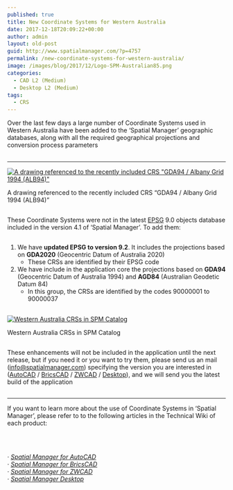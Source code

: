 ```yaml
---
published: true
title: New Coordinate Systems for Western Australia
date: 2017-12-18T20:09:22+00:00
author: admin
layout: old-post
guid: http://www.spatialmanager.com/?p=4757
permalink: /new-coordinate-systems-for-western-australia/
image: /images/blog/2017/12/Logo-SPM-Australian85.png
categories:
  - CAD L2 (Medium)
  - Desktop L2 (Medium)
tags:
  - CRS
---
```

<p>
  Over the last few days a large number of Coordinate Systems used in Western Australia have been added to the &#8216;Spatial Manager&#8217; geographic databases, along with all the required geographical projections and conversion process parameters<!--more-->
</p>

<h2>
</h2>

* * *

<div>
  <a href="/images/blog/2017/12/SPM-Western-Australia.png" target="_blank" rel="nofollow"><img src="/images/blog/2017/12/SPM-Western-Australia-1024x576.png" alt="A drawing referenced to the recently included CRS &quot;GDA94 / Albany Grid 1994 (ALB94)&quot;" width="625" height="352" srcset="/images/blog/2017/12/SPM-Western-Australia-1024x576.png 1024w, /images/blog/2017/12/SPM-Western-Australia-300x169.png 300w, /images/blog/2017/12/SPM-Western-Australia-768x432.png 768w, /images/blog/2017/12/SPM-Western-Australia-624x351.png 624w, /images/blog/2017/12/SPM-Western-Australia.png 1280w" sizes="(max-width: 625px) 100vw, 625px" /></a>
  
  <p>
    A drawing referenced to the recently included CRS &#8220;GDA94 / Albany Grid 1994 (ALB94)&#8221;
  </p>
</div>

<h2>
</h2>

These Coordinate Systems were not in the latest <a href="https://en.wikipedia.org/wiki/International_Association_of_Oil_%26_Gas_Producers#European_Petroleum_Survey_Group" target="_blank" rel="nofollow">EPSG</a> 9.0 objects database included in the version 4.1 of &#8216;Spatial Manager&#8217;. To add them:

## 

  1. We have **updated EPSG to version 9.2**. It includes the projections based on **GDA2020** (Geocentric Datum of Australia 2020) 
      * These CRSs are identified by their EPSG code
  2. We have include in the application core the projections based on **GDA94** (Geocentric Datum of Australia 1994) and **AGD84** (Australian Geodetic Datum 84) 
      * In this group, the CRSs are identified by the codes 90000001 to 90000037

## 

<div>
  <a href="/images/blog/2017/12/Western-Australia-in-SPM-Catalog.png" target="_blank" rel="nofollow"><img src="/images/blog/2017/12/Western-Australia-in-SPM-Catalog.png" alt="Western Australia CRSs in SPM Catalog" width="717" height="529" srcset="/images/blog/2017/12/Western-Australia-in-SPM-Catalog.png 717w, /images/blog/2017/12/Western-Australia-in-SPM-Catalog-300x221.png 300w, /images/blog/2017/12/Western-Australia-in-SPM-Catalog-624x460.png 624w" sizes="(max-width: 717px) 100vw, 717px" /></a>
  
  <p>
    Western Australia CRSs in SPM Catalog
  </p>
</div>

## 

These enhancements will not be included in the application until the next release, but if you need it or you want to try them, please send us an mail (<a href="mailto:info@spatialmanager.com" target="_blank" rel="nofollow">info@spatialmanager.com</a>) specifying the version you are interested in (<a href="http://www.spatialmanager.com/spm-forautocad/" target="_blank" rel="nofollow">AutoCAD</a> / <a href="http://www.spatialmanager.com/spm-forbricscad/" target="_blank" rel="nofollow">BricsCAD</a> / <a href="http://www.spatialmanager.com/spm-forzwcad/" target="_blank" rel="nofollow">ZWCAD</a> / <a href="http://www.spatialmanager.com/spm-desktop/" target="_blank" rel="nofollow">Desktop</a>), and we will send you the latest build of the application

## 

* * *

<p>
  If you want to learn more about the use of Coordinate Systems in &#8216;Spatial Manager&#8217;, please refer to to the following articles in the Technical Wiki of each product:
</p>

<h2>
</h2>

&nbsp;

<p>
  <em>· <a href="http://wiki.spatialmanager.com/index.php/Spatial_Manager%E2%84%A2_for_AutoCAD_-_FAQs:_Import#How_can_I_define_a_Transformation_of_coordinates.3F" target="_blank" rel="nofollow">Spatial Manager for AutoCAD</a></em><br /> <em>· <a href="http://wiki.spatialmanager.com/index.php/Spatial_Manager%E2%84%A2_for_BricsCAD_-_FAQs:_Import#How_can_I_define_a_Transformation_of_coordinates.3F" target="_blank" rel="nofollow">Spatial Manager for BricsCAD</a><br /> </em><em>· <a href="http://wiki.spatialmanager.com/index.php/Spatial_Manager%E2%84%A2_for_ZWCAD_-_FAQs:_Import#How_can_I_define_a_Transformation_of_coordinates.3F" target="_blank" rel="nofollow">Spatial Manager for ZWCAD</a><br /> · <a href="http://wiki.spatialmanager.com/index.php/Spatial_Manager_Desktop%E2%84%A2_-_FAQs:_Import_and_export#How_can_I_define_a_Transformation_of_coordinates.3F" target="_blank" rel="nofollow">Spatial Manager Desktop</a></em>
</p>